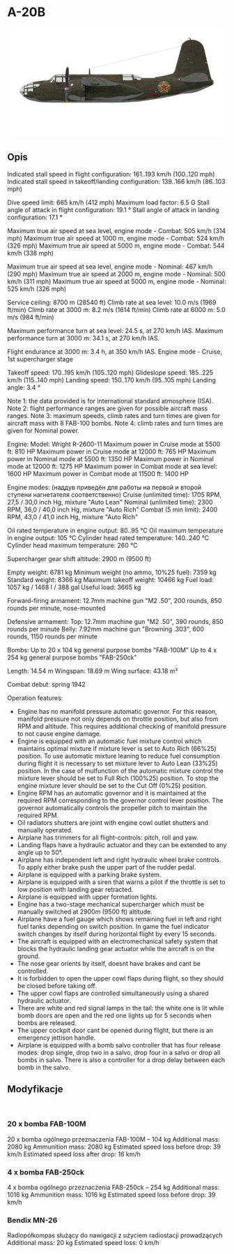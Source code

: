 # A-20B

![a20b](../images/a20b.png)

## Opis

Indicated stall speed in flight configuration: 161..193 km/h (100..120 mph)
Indicated stall speed in takeoff/landing configuration: 139..166 km/h (86..103 mph)

Dive speed limit: 665 km/h (412 mph)
Maximum load factor: 6.5 G
Stall angle of attack in flight configuration: 19.1 °
Stall angle of attack in landing configuration: 17.1 °

Maximum true air speed at sea level, engine mode - Combat: 505 km/h (314 mph)
Maximum true air speed at 1000 m, engine mode - Combat: 524 km/h (326 mph)
Maximum true air speed at 5000 m, engine mode - Combat: 544 km/h (338 mph)

Maximum true air speed at sea level, engine mode - Nominal: 467 km/h (290 mph)
Maximum true air speed at 2000 m, engine mode - Nominal: 500 km/h (311 mph)
Maximum true air speed at 5000 m, engine mode - Nominal: 525 km/h (326 mph)

Service ceiling: 8700 m (28540 ft)
Climb rate at sea level: 10.0 m/s (1969 ft/min)
Climb rate at 3000 m: 8.2 m/s (1614 ft/min)
Climb rate at 6000 m: 5.0 m/s (984 ft/min)

Maximum performance turn at sea level: 24.5 s, at 270 km/h IAS.
Maximum performance turn at 3000 m: 34.1 s, at 270 km/h IAS.

Flight endurance at 3000 m: 3.4 h, at 350 km/h IAS. Engine mode - Cruise, 1st supercharger stage

Takeoff speed: 170..195 km/h (105..120 mph)
Glideslope speed: 185..225 km/h (115..140 mph)
Landing speed: 150..170 km/h (95..105 mph)
Landing angle: 3.4 °

Note 1: the data provided is for international standard atmosphere (ISA).
Note 2: flight performance ranges are given for possible aircraft mass ranges.
Note 3: maximum speeds, climb rates and turn times are given for aircraft mass with 8 FAB-100 bombs.
Note 4: climb rates and turn times are given for Nominal power.

Engine:
Model: Wright R-2600-11
Maximum power in Cruise mode at 5500 ft: 810 HP
Maximum power in Cruise mode at 12000 ft: 765 HP
Maximum power in Nominal mode at 5500 ft: 1350 HP
Maximum power in Nominal mode at 12000 ft: 1275 HP
Maximum power in Combat mode at sea level: 1600 HP
Maximum power in Combat mode at 11500 ft: 1400 HP

Engine modes:
(наддув приведён для работы на первой и второй ступени нагнетателя соответственно)
Cruise (unlimited time): 1705 RPM, 27,5 / 30,0 inch Hg, mixture "Auto Lean" 
Nominal (unlimited time): 2300 RPM, 36,0 / 40,0 inch Hg, mixture "Auto Rich" 
Combat (5 min limit): 2400 RPM, 43,0 / 41,0 inch Hg, mixture "Auto Rich" 

Oil rated temperature in engine output: 80..95 °C
Oil maximum temperature in engine output: 105 °C
Cylinder head rated temperature: 140..240 °C
Cylinder head maximum temperature: 260 °C

Supercharger gear shift altitude: 2900 m (9500 ft)

Empty weight: 6781 kg
Minimum weight (no ammo, 10%25 fuel): 7359 kg
Standard weight: 8366 kg
Maximum takeoff weight: 10466 kg
Fuel load: 1057 kg / 1468 l / 388 gal
Useful load: 3665 kg

Forward-firing armament:
12.7mm machine gun "M2 .50", 200 rounds, 850 rounds per minute, nose-mounted

Defensive armament:
Top: 12.7mm machine gun "M2 .50", 390 rounds, 850 rounds per minute
Belly: 7.92mm machine gun "Browning .303", 600 rounds, 1150 rounds per minute

Bombs:
Up to 20 x 104 kg general purpose bombs "FAB-100M"
Up to 4 x 254 kg general purpose bombs "FAB-250ck"

Length: 14.54 m
Wingspan: 18.69 m
Wing surface: 43.18 m²

Combat debut: spring 1942

Operation features:
- Engine has no manifold pressure automatic governor. For this reason, manifold pressure not only depends on throttle position, but also from RPM and altitude. This requires additional checking of manifold pressure to not cause engine damage.
- Engine is equipped with an automatic fuel mixture control which maintains optimal mixture if mixture lever is set to Auto Rich (66%25) position. To use automatic mixture leaning to reduce fuel consumption during flight it is necessary to set mixture lever to Auto Lean (33%25) position. In the case of mulfunction of the automatic mixture control the mixture lever should be set to Full Rich (100%25) position. To stop the engine mixture lever should be set to the Cut Off (0%25) position.
- Engine RPM has an automatic governor and it is maintained at the required RPM corresponding to the governor control lever position. The governor automatically controls the propeller pitch to maintain the required RPM.
- Oil radiators shutters are joint with engine cowl outlet shutters and manually operated.
- Airplane has trimmers for all flight-controls: pitch, roll and yaw.
- Landing flaps have a hydraulic actuator and they can be extended to any angle up to 50°.
- Airplane has independent left and right hydraulic wheel brake controls. To apply either brake push the upper part of the rudder pedal.
- Airplane is equipped with a parking brake system.
- Airplane is equipped with a siren that warns a pilot if the throttle is set to low position with landing gear retracted.
- Airplane is equipped with upper formation lights.
- Engine has a two-stage mechanical supercharger which must be manually switched at 2900m (9500 ft) altitude.
- Airplane have a fuel gauge which shows remaining fuel in left and right fuel tanks depending on switch position. In game the fuel indicator switch changes by itself during horizontal flight by every 15 seconds.
- The aircraft is equipped with an electromechanical safety system that blocks the hydraulic landing gear actuator while the aircraft is on the ground.
- The nose gear orients by itself, doesnt have brakes and cant be controlled.
- It is forbidden to open the upper cowl flaps during flight, so they should be closed before taking off.
- The upper cowl flaps are controlled simultaneously using a shared hydraulic actuator.
- There are white and red signal lamps in the tail: the white one is lit while bomb doors are open and the red one lights up for 5 seconds when bombs are released.
- The upper cockpit door cant be opened during flight, but there is an emergency jettison handle.
- Airplane is equipped with a bomb salvo controller that has four release modes: drop single, drop two in a salvo, drop four in a salvo or drop all bombs in salvo. There is also a controller for a drop delay between each bomb in the salvo.

## Modyfikacje
﻿


### 20 x bomba FAB-100M

20 x bomba ogólnego przeznaczenia FAB-100M – 104 kg
Additional mass: 2080 kg
Ammunition mass: 2080 kg
Estimated speed loss before drop: 39 km/h
Estimated speed loss after drop: 16 km/h﻿


### 4 x bomba FAB-250ck

4 x bomba ogólnego przeznaczenia FAB-250ck – 254 kg
Additional mass: 1016 kg
Ammunition mass: 1016 kg
Estimated speed loss before drop: 39 km/h


### Bendix MN-26

Radiopółkompas służący do nawigacji z użyciem radiostacji prowadzących
Additional mass: 20 kg
Estimated speed loss: 0 km/h